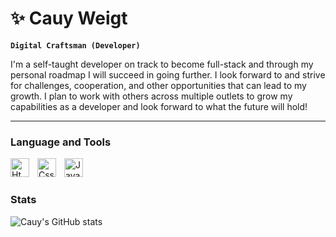 # ✨ Cauy Weigt

**`Digital Craftsman (Developer)`**

I'm a self-taught developer on track to become full-stack and through my personal roadmap I will succeed in going further. I look forward to and strive for challenges, cooperation, and other opportunities that can lead to my growth. I plan to work with others across multiple outlets to grow my capabilities as a developer and look forward to what the future will hold!

---

### Language and Tools

<img align="left" alt="Html5" width="30px" style="padding-right:10px;" src="https://cdn.jsdelivr.net/gh/devicons/devicon@latest/icons/html5/html5-original.svg" />
<img align="left" alt="Css3" width="30px" style="padding-right:10px;" src="https://cdn.jsdelivr.net/gh/devicons/devicon@latest/icons/css3/css3-original.svg" />
<img align="left" alt="JavaScript" width="30px" style="padding-right:10px;" src="https://cdn.jsdelivr.net/gh/devicons/devicon@latest/icons/javascript/javascript-original.svg" />
<br>

#

### Stats

![Cauy's GitHub stats](https://github-readme-stats.vercel.app/api?username=CauyW&show_icons=true&theme=gruvbox)

#
<!--
**CauyW/CauyW** is a ✨ _special_ ✨ repository because its `README.md` (this file) appears on your GitHub profile.

Here are some ideas to get you started:

- 🔭 I’m currently working on ...
- 🌱 I’m currently learning ...
- 👯 I’m looking to collaborate on ...
- 🤔 I’m looking for help with ...
- 💬 Ask me about ...
- 📫 How to reach me: ...
- 😄 Pronouns: ...
- ⚡ Fun fact: ...
-->

